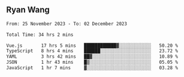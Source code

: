## Ryan Wang

<!--START_SECTION:waka-->

```txt
From: 25 November 2023 - To: 02 December 2023

Total Time: 34 hrs 2 mins

Vue.js       17 hrs 5 mins   ████████████▓░░░░░░░░░░░░   50.20 %
TypeScript   8 hrs 4 mins    ██████░░░░░░░░░░░░░░░░░░░   23.72 %
YAML         3 hrs 42 mins   ██▓░░░░░░░░░░░░░░░░░░░░░░   10.89 %
JSON         1 hr 43 mins    █▒░░░░░░░░░░░░░░░░░░░░░░░   05.05 %
JavaScript   1 hr 7 mins     ▓░░░░░░░░░░░░░░░░░░░░░░░░   03.28 %
```

<!--END_SECTION:waka-->
